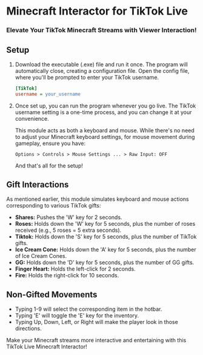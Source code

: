 
# Minecraft Interactor for TikTok Live

### Elevate Your TikTok Minecraft Streams with Viewer Interaction!

## Setup

1. Download the executable (.exe) file and run it once. The program will automatically close, creating a configuration file. Open the config file, where you'll be prompted to enter your TikTok username.

    ```ini
    [TikTok]
    username = your_username
    ```

2. Once set up, you can run the program whenever you go live. The TikTok username setting is a one-time process, and you can change it at your convenience.

   This module acts as both a keyboard and mouse. While there's no need to adjust your Minecraft keyboard settings, for mouse movement during gameplay, ensure you have:

    ```
    Options > Controls > Mouse Settings ... > Raw Input: OFF
    ```

    And that's all for the setup!

## Gift Interactions

As mentioned earlier, this module simulates keyboard and mouse actions corresponding to various TikTok gifts:

- **Shares:** Pushes the 'W' key for 2 seconds.
- **Roses:** Holds down the 'W' key for 5 seconds, plus the number of roses received (e.g., 5 roses = 5 extra seconds).
- **Tiktok:** Holds down the 'S' key for 5 seconds, plus the number of TikTok gifts.
- **Ice Cream Cone:** Holds down the 'A' key for 5 seconds, plus the number of Ice Cream Cones.
- **GG:** Holds down the 'D' key for 5 seconds, plus the number of GG gifts.
- **Finger Heart:** Holds the left-click for 2 seconds.
- **Fire:** Holds the right-click for 10 seconds.

## Non-Gifted Movements

- Typing 1-9 will select the corresponding item in the hotbar.
- Typing 'E' will toggle the 'E' key for the inventory.
- Typing Up, Down, Left, or Right will make the player look in those directions.

Make your Minecraft streams more interactive and entertaining with this TikTok Live Minecraft Interactor!

